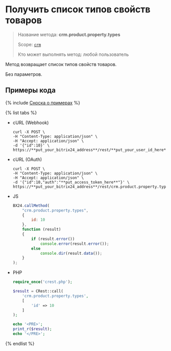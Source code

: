 # Получить список типов свойств товаров

> Название метода: **crm.product.property.types**
>
> Scope: [`crm`](../../../scopes/permissions.md)
>
> Кто может выполнять метод: любой пользователь

Метод возвращает список типов свойств товаров.

Без параметров.

## Примеры кода

{% include [Сноска о примерах](../../../../_includes/examples.md) %}

{% list tabs %}

- cURL (Webhook)

    ```http
    curl -X POST \
    -H "Content-Type: application/json" \
    -H "Accept: application/json" \
    -d '{"id":10}' \
    https://**put_your_bitrix24_address**/rest/**put_your_user_id_here**/**put_your_webbhook_here**/crm.product.property.types
   ```

- cURL (OAuth)

    ```http
    curl -X POST \
    -H "Content-Type: application/json" \
    -H "Accept: application/json" \
    -d '{"id":10,"auth":"**put_access_token_here**"}' \
    https://**put_your_bitrix24_address**/rest/crm.product.property.types
    ```

- JS

    ```js
    BX24.callMethod(
        "crm.product.property.types",
        {
            id: 10
        },
        function (result)
        {
            if (result.error())
                console.error(result.error());
            else
                console.dir(result.data());
        }
    );
    ```

- PHP

    ```php
    require_once('crest.php');

    $result = CRest::call(
        'crm.product.property.types',
        [
            'id' => 10
        ]
    );

    echo '<PRE>';
    print_r($result);
    echo '</PRE>';
    ```

{% endlist %}